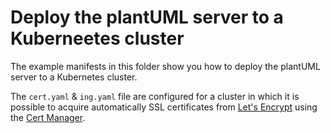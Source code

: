 # Deploy the plantUML server to a Kuberneetes cluster

The example manifests in this folder show you how to deploy the plantUML server to a Kubernetes cluster.

The `cert.yaml` & `ing.yaml` file are configured for a cluster in which it is possible to acquire automatically SSL certificates from [Let's Encrypt](https://letsencrypt.org/) using the [Cert Manager](https://github.com/jetstack/cert-manager).
